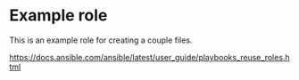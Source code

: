 # Example role

This is an example role for creating a couple files.

https://docs.ansible.com/ansible/latest/user_guide/playbooks_reuse_roles.html

